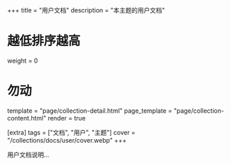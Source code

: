 +++
title = "用户文档"
description = "本主题的用户文档"

# 越低排序越高
weight = 0

# 勿动
template = "page/collection-detail.html"
page_template = "page/collection-content.html"
render = true

[extra]
tags = ["文档", "用户", "主题"]
cover = "/collections/docs/user/cover.webp"
+++

用户文档说明...